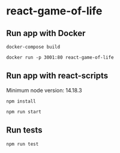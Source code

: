# react-game-of-life

## Run app with Docker

`docker-compose build`

`docker run -p 3001:80 react-game-of-life`

## Run app with react-scripts

Minimum node version: 14.18.3

`npm install`

`npm run start`

## Run tests

`npm run test`
